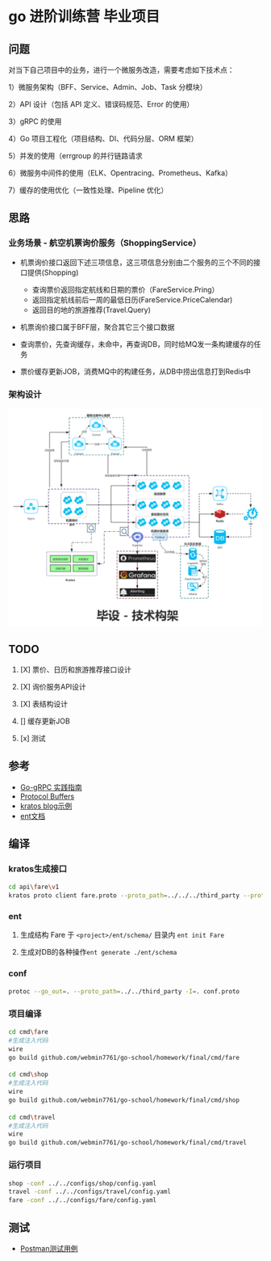 # go 进阶训练营 毕业项目

## 问题

对当下自己项目中的业务，进行一个微服务改造，需要考虑如下技术点：

1）微服务架构（BFF、Service、Admin、Job、Task 分模块）

2）API 设计（包括 API 定义、错误码规范、Error 的使用）

3）gRPC 的使用

4）Go 项目工程化（项目结构、DI、代码分层、ORM 框架）

5）并发的使用（errgroup 的并行链路请求

6）微服务中间件的使用（ELK、Opentracing、Prometheus、Kafka）

7）缓存的使用优化（一致性处理、Pipeline 优化）

## 思路

### 业务场景 - 航空机票询价服务（ShoppingService）

- 机票询价接口返回下述三项信息，这三项信息分别由二个服务的三个不同的接口提供(Shopping)

    - 查询票价返回指定航线和日期的票价（FareService.Pring）
    - 返回指定航线前后一周的最低日历(FareService.PriceCalendar)
    - 返回目的地的旅游推荐(Travel.Query)

- 机票询价接口属于BFF层，聚合其它三个接口数据
- 查询票价，先查询缓存，未命中，再查询DB，同时给MQ发一条构建缓存的任务
- 票价缓存更新JOB，消费MQ中的构建任务，从DB中捞出信息打到Redis中

### 架构设计

![架构](doc/img/架构.png)

## TODO

1. [X] 票价、日历和旅游推荐接口设计

2. [X] 询价服务API设计

3. [X] 表结构设计

4. [] 缓存更新JOB

5. [x] 测试

## 参考

- [Go-gRPC 实践指南](https://www.bookstack.cn/read/go-grpc/summary.md)
- [Protocol Buffers](https://github.com/protocolbuffers/protobuf/releases)
- [kratos blog示例](https://github.com/go-kratos/kratos/blob/main/examples/blog)
- [ent文档](https://entgo.io/zh/docs/getting-started)

## 编译

### kratos生成接口

```sh
cd api\fare\v1
kratos proto client fare.proto --proto_path=../../../third_party --proto_path=../.. -I=.
```

### ent

1. 生成结构 Fare 于 `<project>/ent/schema/` 目录内 `ent init Fare`

2. 生成对DB的各种操作`ent generate ./ent/schema`

### conf

```sh
protoc --go_out=. --proto_path=../../third_party -I=. conf.proto
```

### 项目编译

```sh
cd cmd\fare
#生成注入代码
wire
go build github.com/webmin7761/go-school/homework/final/cmd/fare

cd cmd\shop
#生成注入代码
wire
go build github.com/webmin7761/go-school/homework/final/cmd/shop

cd cmd\travel
#生成注入代码
wire
go build github.com/webmin7761/go-school/homework/final/cmd/travel
```

### 运行项目

```sh
shop -conf ../../configs/shop/config.yaml 
travel -conf ../../configs/travel/config.yaml
fare -conf ../../configs/fare/config.yaml
```

## 测试

- [Postman测试用例](test/data/go-school-final.postman_collection.json)